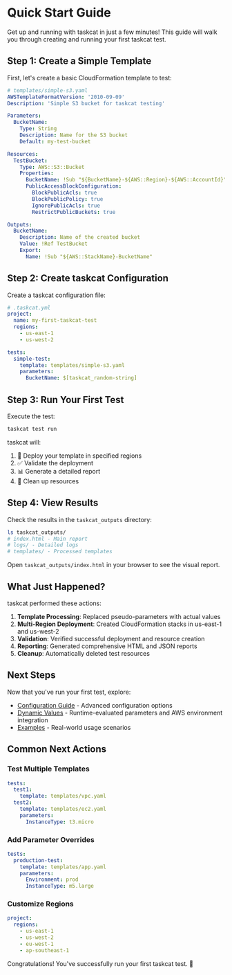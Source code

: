 # Quick Start Guide

Get up and running with taskcat in just a few minutes! This guide will walk you through creating and running your first taskcat test.

## Step 1: Create a Simple Template

First, let's create a basic CloudFormation template to test:

```yaml
# templates/simple-s3.yaml
AWSTemplateFormatVersion: '2010-09-09'
Description: 'Simple S3 bucket for taskcat testing'

Parameters:
  BucketName:
    Type: String
    Description: Name for the S3 bucket
    Default: my-test-bucket

Resources:
  TestBucket:
    Type: AWS::S3::Bucket
    Properties:
      BucketName: !Sub "${BucketName}-${AWS::Region}-${AWS::AccountId}"
      PublicAccessBlockConfiguration:
        BlockPublicAcls: true
        BlockPublicPolicy: true
        IgnorePublicAcls: true
        RestrictPublicBuckets: true

Outputs:
  BucketName:
    Description: Name of the created bucket
    Value: !Ref TestBucket
    Export:
      Name: !Sub "${AWS::StackName}-BucketName"
```

## Step 2: Create taskcat Configuration

Create a taskcat configuration file:

```yaml
# .taskcat.yml
project:
  name: my-first-taskcat-test
  regions:
    - us-east-1
    - us-west-2

tests:
  simple-test:
    template: templates/simple-s3.yaml
    parameters:
      BucketName: $[taskcat_random-string]
```

## Step 3: Run Your First Test

Execute the test:

```bash
taskcat test run
```

taskcat will:
1. 🚀 Deploy your template in specified regions
2. ✅ Validate the deployment
3. 📊 Generate a detailed report
4. 🧹 Clean up resources

## Step 4: View Results

Check the results in the `taskcat_outputs` directory:

```bash
ls taskcat_outputs/
# index.html - Main report
# logs/ - Detailed logs
# templates/ - Processed templates
```

Open `taskcat_outputs/index.html` in your browser to see the visual report.

## What Just Happened?

taskcat performed these actions:

1. **Template Processing**: Replaced pseudo-parameters with actual values
2. **Multi-Region Deployment**: Created CloudFormation stacks in us-east-1 and us-west-2
3. **Validation**: Verified successful deployment and resource creation
4. **Reporting**: Generated comprehensive HTML and JSON reports
5. **Cleanup**: Automatically deleted test resources

## Next Steps

Now that you've run your first test, explore:

- [Configuration Guide](configuration.md) - Advanced configuration options
- [Dynamic Values](../usage/DYNAMIC_VALUES.md) - Runtime-evaluated parameters and AWS environment integration
- [Examples](../examples/) - Real-world usage scenarios

## Common Next Actions

### Test Multiple Templates
```yaml
tests:
  test1:
    template: templates/vpc.yaml
  test2:
    template: templates/ec2.yaml
    parameters:
      InstanceType: t3.micro
```

### Add Parameter Overrides
```yaml
tests:
  production-test:
    template: templates/app.yaml
    parameters:
      Environment: prod
      InstanceType: m5.large
```

### Customize Regions
```yaml
project:
  regions:
    - us-east-1
    - us-west-2
    - eu-west-1
    - ap-southeast-1
```

Congratulations! You've successfully run your first taskcat test. 🎉
